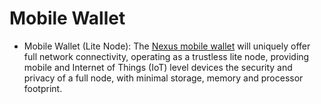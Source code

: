 # Mobile Wallet



* Mobile Wallet (Lite Node): The [Nexus mobile wallet](https://www.publish0x.com/nexus-blockchain-technical-articles/the-nexus-mobile-wallet-embodying-the-next-evolution-of-bloc-xllmjdp) will uniquely offer full network connectivity, operating as a trustless lite node, providing mobile and Internet of Things (IoT) level devices the security and privacy of a full node, with minimal storage, memory and processor footprint.
